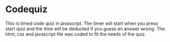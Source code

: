 # Codequiz
This is timed code quiz in javascript. The timer will start when you press start quiz and the time will be deducted if you guess an answer wrong. The html, css and javascript file was coded to fit the needs of the quiz.
